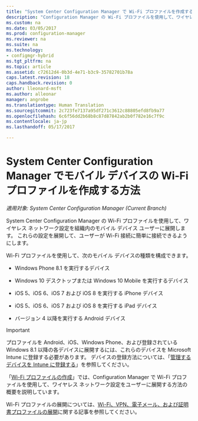```yaml
---
title: "System Center Configuration Manager で Wi-Fi プロファイルを作成する | Microsoft Docs"
description: "Configuration Manager の Wi-Fi プロファイルを使用して、ワイヤレス ネットワーク設定を組織内のモバイル デバイス ユーザーに展開する方法について説明します。"
ms.custom: na
ms.date: 03/05/2017
ms.prod: configuration-manager
ms.reviewer: na
ms.suite: na
ms.technology:
- configmgr-hybrid
ms.tgt_pltfrm: na
ms.topic: article
ms.assetid: c72612d4-0b3d-4e71-b3c9-35782701b78a
caps.latest.revision: 18
caps.handback.revision: 0
author: lleonard-msft
ms.author: alleonar
manager: angrobe
ms.translationtype: Human Translation
ms.sourcegitcommit: 2c723fe7137a95df271c3612c88805efd8fb9a77
ms.openlocfilehash: 6c6f56dd2b68b8c87d87842ab2b0f782e16c7f9c
ms.contentlocale: ja-jp
ms.lasthandoff: 05/17/2017

---
```

# <a name="how-to-create-wi-fi-profiles-for-mobile-devices-in-system-center-configuration-manager"></a>System Center Configuration Manager でモバイル デバイスの Wi-Fi プロファイルを作成する方法

*適用対象: System Center Configuration Manager (Current Branch)*

System Center Configuration Manager の Wi-Fi プロファイルを使用して、ワイヤレス ネットワーク設定を組織内のモバイル デバイス ユーザーに展開します。 これらの設定を展開して、ユーザーが Wi-Fi 接続に簡単に接続できるようにします。  

Wi-Fi プロファイルを使用して、次のモバイル デバイスの種類を構成できます。  

-   Windows Phone 8.1 を実行するデバイス  

-   Windows 10 デスクトップまたは Windows 10 Mobile を実行するデバイス  

-   iOS 5、iOS 6、iOS 7 および iOS 8 を実行する iPhone デバイス  

-   iOS 5、iOS 6、iOS 7 および iOS 8 を実行する iPad デバイス  

-   バージョン 4 以降を実行する Android デバイス

> [!IMPORTANT]  
>  プロファイルを Android、iOS、Windows Phone、および登録されている Windows 8.1 以降の各デバイスに展開するには、これらのデバイスを Microsoft Intune に登録する必要があります。 デバイスの登録方法については、「[管理するデバイスを Intune に登録する](https://docs.microsoft.com/intune/deploy-use/enroll-devices-in-microsoft-intune)」を参照してください。  

「[Wi-Fi プロファイルの作成](../../protect/deploy-use/create-wifi-profiles.md#create-a-wi-fi-profile)」では、Configuration Manager で Wi-Fi プロファイルを使用して、ワイヤレス ネットワーク設定をユーザーに展開する方法の概要を説明しています。

Wi-Fi プロファイルの展開については、[Wi-Fi、VPN、電子メール、および証明書プロファイルの展開](../../protect/deploy-use/deploy-wifi-vpn-email-cert-profiles.md)に関する記事を参照してください。

